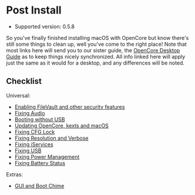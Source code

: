 # Post Install

* Supported version: 0.5.8

So you've finally finished installing macOS with OpenCore but know there's still some things to clean up, well you've come to the right place! Note that most links here will send you to our sister guide, the [OpenCore Desktop Guide](https://dortania.github.io/OpenCore-Desktop-Guide/) as to keep things nicely synchronized. All info linked here will apply just the same as it would for a desktop, and any differences will be noted.

## Checklist

Universal:

* [Enabling FileVault and other security features](https://dortania.github.io/OpenCore-Desktop-Guide/post-install/security)
* [Fixing Audio](https://dortania.github.io/OpenCore-Desktop-Guide//post-install/audio)
* [Booting without USB](https://dortania.github.io/OpenCore-Desktop-Guide//post-install/oc2hdd)
* [Updating OpenCore, kexts and macOS](https://dortania.github.io/OpenCore-Desktop-Guide//post-install/update)
* [Fixing CFG Lock](https://dortania.github.io/OpenCore-Desktop-Guide//extras/msr-lock)
* [Fixing Resolution and Verbose](https://dortania.github.io/OpenCore-Desktop-Guide//post-install/verbose)
* [Fixing iServices](https://dortania.github.io/OpenCore-Desktop-Guide//post-install/iservices)
* [Fixing USB](https://dortania.github.io/USB-Map-Guide/)
* [Fixing Power Management](https://dortania.github.io/OpenCore-Desktop-Guide/post-install/pm.html)
* [Fixing Battery Status](/post-install/battery.md)

Extras:

* [GUI and Boot Chime](https://dortania.github.io/OpenCore-Desktop-Guide/extras/gui.html)
